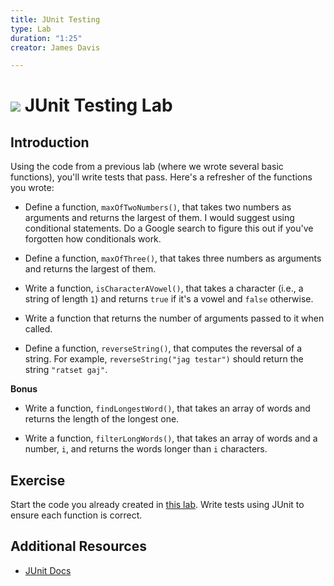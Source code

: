 ```yaml
---
title: JUnit Testing
type: Lab
duration: "1:25"
creator: James Davis

---
```


# ![](https://ga-dash.s3.amazonaws.com/production/assets/logo-9f88ae6c9c3871690e33280fcf557f33.png) JUnit Testing Lab

## Introduction

Using the code from a previous lab (where we wrote several basic functions), you'll write tests that pass. Here's a refresher of the functions you wrote:

- Define a function, `maxOfTwoNumbers()`, that takes two numbers as arguments and returns the largest of them. I would suggest using conditional statements. Do a Google search to figure this out if you've forgotten how conditionals work.

- Define a function, `maxOfThree()`, that takes three numbers as arguments and returns the largest of them.

- Write a function, `isCharacterAVowel()`, that takes a character (i.e., a string of length `1`) and returns `true` if it's a vowel and `false` otherwise.

- Write a function that returns the number of arguments passed to it when called.

- Define a function, `reverseString()`, that computes the reversal of a string. For example, `reverseString("jag testar")` should return the string `"ratset gaj"`.

**Bonus**

- Write a function, `findLongestWord()`, that takes an array of words and returns the length of the longest one.

- Write a function, `filterLongWords()`, that takes an array of words and a number, `i`, and returns the words longer than `i` characters.

## Exercise

Start the code you already created in [this lab](https://git.generalassemb.ly/java-interapt/Methods-and-Scope-Lab-HW). Write tests using JUnit to ensure each function is correct.

## Additional Resources

- [JUnit Docs](https://junit.org/)

